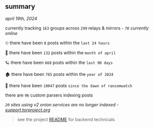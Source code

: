 
## summary
_april 19th, 2024_

currently tracking `163` groups across `299` relays & mirrors - _`78` currently online_

⏲ there have been `8` posts within the `last 24 hours`

🦈 there have been `132` posts within the `month of april`

🪐 there have been `668` posts within the `last 90 days`

🏚 there have been `765` posts within the `year of 2024`

🦕 there have been `10047` posts `since the dawn of ransomwatch`

there are `96` custom parsers indexing posts

_`20` sites using v2 onion services are no longer indexed - [support.torproject.org](https://support.torproject.org/onionservices/v2-deprecation/)_

> see the project [README](https://github.com/joshhighet/ransomwatch#ransomwatch--) for backend technicals
